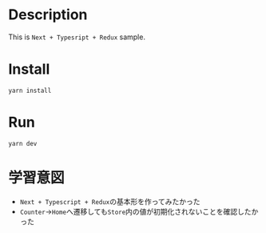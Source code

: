 # Description
This is `Next + Typesript + Redux` sample.

# Install

```shell
yarn install
```

# Run

```shell
yarn dev
```

# 学習意図
- `Next + Typescript + Redux`の基本形を作ってみたかった  
- `Counter`→`Home`へ遷移しても`Store`内の値が初期化されないことを確認したかった